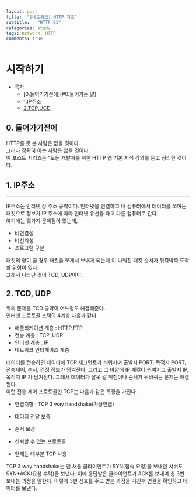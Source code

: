```yaml
---
layout: post
title:  "[네트워크] HTTP 기초"
subtitle:   "HTTP 01"
categories: study
tags: network, HTTP
comments: true
---
```


# 시작하기

- 목차
    - [0.들어가기전에](#0.들어가는 말)
    - [1.IP주소](#1.IP주소)
    - [2.TCP,UCD](#2.TCD,UDP)


## 0. 들어가기전에
HTTP를 못 본 사람은 없을 것이다.<br>
그러나 정확히 아는 사람은 없을 것이다.<br>
이 포스트 시리즈는 "모든 개발자를 위한 HTTP 웹 기본 지식 강의를 듣고 정리한 것이다.

## 1. IP주소
---

IP주소는 인터넷 상 주소 규약이다. 인터넷을 연결하고 내 컴퓨터에서 데이터를 쏘며는 패킷으로 정보가 IP 주소에 따라 인터넷 유선을 타고 다른 컴퓨터로 간다.<br>
여기에는 몇가지 문제점이 있는데,

- 비연결성
- 비신뢰성
- 프로그램 구분

패킷의 양이 클 경우 패킷을 쪼개서 보내게 되는데 이 나눠진 패킷 순서가 뒤죽박죽 도착할 위험이 있다.<br>
그래서 나타난 것이 TCD, UDP이다.

## 2. TCD, UDP
위의 문제를 TCD 규약이 어느정도 해결해준다.<BR>
인터넷 프로토콜 스택의 4계층 다음과 같다

- 애플리케이션 계층 : HTTP,FTP
- 전송 계층 : TCP, UDP
- 인터넷 계층 : IP
- 네트워크 인터페이스 계층

데이터를 전송하면 데이터에 TCP 세그먼트가 씌워지며 출발지 PORT, 목적지 PORT, 전송제어, 순서, 검정 정보가 담겨진다. 그리고 그 바깥에 IP 패킷이 씌여지고 출발지 IP, 목적지 IP 가 담겨진다. 그래서 데이터가 잘못 갈 위험이나 순서가 뒤바뀌는 문제는 해결된다. <BR>
이런 전송 제어 프로토콜인 TCP는 다음과 같은 특징을 가진다.

- 연결지향 : TCP 3 way handshake(가상연결)
- 데이터 전달 보증
- 순서 보장

- 신뢰할 수 있는 프로토콜
- 현재는 대부분 TCP 사용

TCP 3 way handshake는 맨 처음 클라이언트가 SYN(접속 요청)을 보내면 서버도 SYN+ACK(요청 수락)을 보낸다. 이에 응답받은 클라이언트가 ACK를 보내며 총 3번 보내는 과정을 말한다. 이렇게 3번 신호를 주고 받는 과정을 거친후 연결을 확인하고 데이터를 보낸다.


